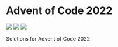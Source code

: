 # Advent of Code 2022

![](https://img.shields.io/badge/day%20📅-8-blue)
![](https://img.shields.io/badge/days%20completed-2-red)
![](https://img.shields.io/badge/stars%20⭐-4-yellow)

Solutions for Advent of Code 2022